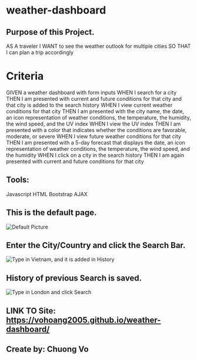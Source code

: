 # weather-dashboard
## Purpose of this Project.
AS A traveler
I WANT to see the weather outlook for multiple cities
SO THAT I can plan a trip accordingly


# Criteria
GIVEN a weather dashboard with form inputs
WHEN I search for a city
THEN I am presented with current and future conditions for that city and that city is added to the search history
WHEN I view current weather conditions for that city
THEN I am presented with the city name, the date, an icon representation of weather conditions, the temperature, the humidity, the wind speed, and the UV index
WHEN I view the UV index
THEN I am presented with a color that indicates whether the conditions are favorable, moderate, or severe
WHEN I view future weather conditions for that city
THEN I am presented with a 5-day forecast that displays the date, an icon representation of weather conditions, the temperature, the wind speed, and the humidity
WHEN I click on a city in the search history
THEN I am again presented with current and future conditions for that city

## Tools:
Javascript
HTML
Bootstrap
AJAX

## This is the default page.
![Default Picture](https://user-images.githubusercontent.com/37889335/144521165-057b4efe-082d-49b2-8f9b-8da8b29a916b.PNG)



## Enter the City/Country and click the Search Bar.
![Type in Vietnam, and it is added in History](https://user-images.githubusercontent.com/37889335/144521162-b427237b-ff51-4fc6-8202-56e5ad83f0fd.PNG)


## History of previous Search is saved.
![Type in London and click Search](https://user-images.githubusercontent.com/37889335/144521161-838d8c87-12ff-495b-86bd-72af0861df5c.PNG)


## LINK TO Site: https://vohoang2005.github.io/weather-dashboard/
## Create by: Chuong Vo